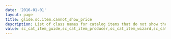 ```yaml
---
date: '2016-01-01'
layout: page
title: glide.sc.item.cannot_show_price
description: List of class names for catalog items that do not show the price in listings
value: sc_cat_item_guide,sc_cat_item_producer,sc_cat_item_wizard,sc_cat_item_content
---
```

